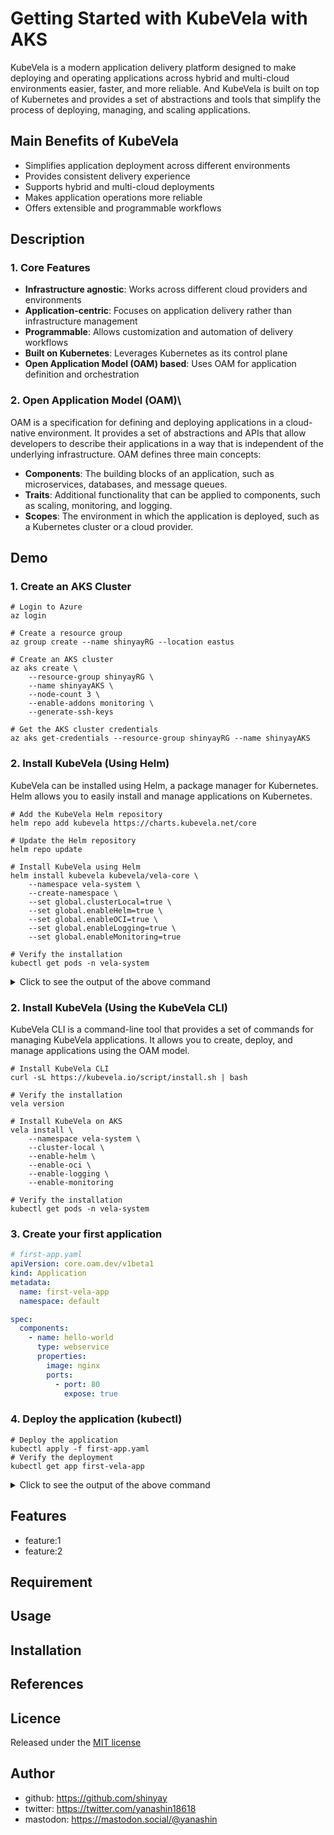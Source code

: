 # Getting Started with KubeVela with AKS

KubeVela is a modern application delivery platform designed to make deploying and operating applications across hybrid and multi-cloud environments easier, faster, and more reliable.
And KubeVela is built on top of Kubernetes and provides a set of abstractions and tools that simplify the process of deploying, managing, and scaling applications.

## Main Benefits of KubeVela
- Simplifies application deployment across different environments
- Provides consistent delivery experience
- Supports hybrid and multi-cloud deployments
- Makes application operations more reliable
- Offers extensible and programmable workflows

## Description

### 1. Core Features

- **Infrastructure agnostic**: Works across different cloud providers and environments
- **Application-centric**: Focuses on application delivery rather than infrastructure management
- **Programmable**: Allows customization and automation of delivery workflows
- **Built on Kubernetes**: Leverages Kubernetes as its control plane
- **Open Application Model (OAM) based**: Uses OAM for application definition and orchestration

### 2. Open Application Model (OAM)\
OAM is a specification for defining and deploying applications in a cloud-native environment. It provides a set of abstractions and APIs that allow developers to describe their applications in a way that is independent of the underlying infrastructure.
OAM defines three main concepts:
- **Components**: The building blocks of an application, such as microservices, databases, and message queues.
- **Traits**: Additional functionality that can be applied to components, such as scaling, monitoring, and logging.
- **Scopes**: The environment in which the application is deployed, such as a Kubernetes cluster or a cloud provider.

## Demo

### 1. Create an AKS Cluster

```fish
# Login to Azure
az login

# Create a resource group
az group create --name shinyayRG --location eastus

# Create an AKS cluster
az aks create \
    --resource-group shinyayRG \
    --name shinyayAKS \
    --node-count 3 \
    --enable-addons monitoring \
    --generate-ssh-keys

# Get the AKS cluster credentials
az aks get-credentials --resource-group shinyayRG --name shinyayAKS
```

### 2. Install KubeVela (Using Helm)
KubeVela can be installed using Helm, a package manager for Kubernetes. Helm allows you to easily install and manage applications on Kubernetes.

```fish
# Add the KubeVela Helm repository
helm repo add kubevela https://charts.kubevela.net/core

# Update the Helm repository
helm repo update

# Install KubeVela using Helm
helm install kubevela kubevela/vela-core \
    --namespace vela-system \
    --create-namespace \
    --set global.clusterLocal=true \
    --set global.enableHelm=true \
    --set global.enableOCI=true \
    --set global.enableLogging=true \
    --set global.enableMonitoring=true

# Verify the installation
kubectl get pods -n vela-system
```

<details>
<summary>Click to see the output of the above command</summary>

```text
NAME: kubevela
LAST DEPLOYED: Mon Feb 24 22:45:04 2025
NAMESPACE: vela-system
STATUS: deployed
REVISION: 1
NOTES:
Welcome to use the KubeVela! Enjoy your shipping application journey!

                                   ,
                                   //,
                                   ////
                               ./  /////*
                             ,///  ///////
                           ./////  ////////
                          ///////  /////////
                         ////////  //////////
                       ,/////////  ///////////
                      ,//////////  ///////////.
                     .///////////  ////////////
                     ////////////  ////////////.
                    *////////////  ////////////*
       #@@@@@@@@@@@*     ..,,***/  /////////////
        /@@@@@@@@@@@#
         *@@@@@@@@@@@@@@@@@@@@@@@@@@@@@@@@@@@@@@@&
          .@@@@@@@@@@@@@@@@@@@@@@@@@@@@@@@@@@@@@.

              @@@@@@@@@@@@@@@@@@@@@@@@@@@@@
                .&@@@*    *@@@&    ,@@@&.

       _  __       _          __     __     _
      | |/ /_   _ | |__    ___\ \   / /___ | |  __ _
      | ' /| | | || '_ \  / _ \\ \ / // _ \| | / _` |
      | . \| |_| || |_) ||  __/ \ V /|  __/| || (_| |
      |_|\_\\__,_||_.__/  \___|  \_/  \___||_| \__,_|


You can refer to https://kubevela.io for more details.
```
</details>

### 2. Install KubeVela (Using the KubeVela CLI)
KubeVela CLI is a command-line tool that provides a set of commands for managing KubeVela applications. It allows you to create, deploy, and manage applications using the OAM model.

```fish
# Install KubeVela CLI
curl -sL https://kubevela.io/script/install.sh | bash

# Verify the installation
vela version

# Install KubeVela on AKS
vela install \
    --namespace vela-system \
    --cluster-local \
    --enable-helm \
    --enable-oci \
    --enable-logging \
    --enable-monitoring

# Verify the installation
kubectl get pods -n vela-system
```

### 3. Create your first application

```yaml
# first-app.yaml
apiVersion: core.oam.dev/v1beta1
kind: Application
metadata:
  name: first-vela-app
  namespace: default

spec:
  components:
    - name: hello-world
      type: webservice
      properties:
        image: nginx
        ports:
          - port: 80
            expose: true
```

### 4. Deploy the application (kubectl)

```fish
# Deploy the application
kubectl apply -f first-app.yaml
# Verify the deployment
kubectl get app first-vela-app
```

<details>
<summary>Click to see the output of the above command</summary>

</details>


## Features

- feature:1
- feature:2

## Requirement

## Usage

## Installation

## References

## Licence

Released under the [MIT license](https://gist.githubusercontent.com/shinyay/56e54ee4c0e22db8211e05e70a63247e/raw/f3ac65a05ed8c8ea70b653875ccac0c6dbc10ba1/LICENSE)

## Author

- github: <https://github.com/shinyay>
- twitter: <https://twitter.com/yanashin18618>
- mastodon: <https://mastodon.social/@yanashin>
